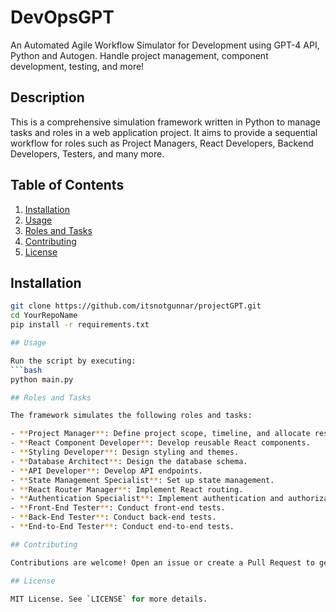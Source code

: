 # DevOpsGPT
An Automated Agile Workflow Simulator for Development using GPT-4 API, Python and Autogen. Handle project management, component development, testing, and more!

## Description

This is a comprehensive simulation framework written in Python to manage tasks and roles in a web application project. It aims to provide a sequential workflow for roles such as Project Managers, React Developers, Backend Developers, Testers, and many more.

## Table of Contents

1. [Installation](#installation)
2. [Usage](#usage)
3. [Roles and Tasks](#roles-and-tasks)
4. [Contributing](#contributing)
5. [License](#license)

## Installation

```bash
git clone https://github.com/itsnotgunnar/projectGPT.git
cd YourRepoName
pip install -r requirements.txt

## Usage

Run the script by executing:
```bash
python main.py

## Roles and Tasks

The framework simulates the following roles and tasks:

- **Project Manager**: Define project scope, timeline, and allocate resources.
- **React Component Developer**: Develop reusable React components.
- **Styling Developer**: Design styling and themes.
- **Database Architect**: Design the database schema.
- **API Developer**: Develop API endpoints.
- **State Management Specialist**: Set up state management.
- **React Router Manager**: Implement React routing.
- **Authentication Specialist**: Implement authentication and authorization.
- **Front-End Tester**: Conduct front-end tests.
- **Back-End Tester**: Conduct back-end tests.
- **End-to-End Tester**: Conduct end-to-end tests.

## Contributing

Contributions are welcome! Open an issue or create a Pull Request to get started.

## License

MIT License. See `LICENSE` for more details.


